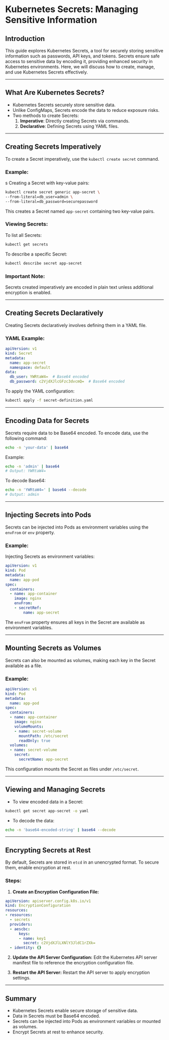 # Kubernetes Secrets: Managing Sensitive Information

## Introduction

This guide explores Kubernetes Secrets, a tool for securely storing sensitive information such as passwords, API keys, and tokens. Secrets ensure safe access to sensitive data by encoding it, providing enhanced security in Kubernetes environments. Here, we will discuss how to create, manage, and use Kubernetes Secrets effectively.

---

## What Are Kubernetes Secrets?

- Kubernetes Secrets securely store sensitive data.
- Unlike ConfigMaps, Secrets encode the data to reduce exposure risks.
- Two methods to create Secrets:
  1. **Imperative**: Directly creating Secrets via commands.
  2. **Declarative**: Defining Secrets using YAML files.

---

## Creating Secrets Imperatively

To create a Secret imperatively, use the `kubectl create secret` command.

### Example:
s
Creating a Secret with key-value pairs:

```bash
kubectl create secret generic app-secret \
--from-literal=db_user=admin \
--from-literal=db_password=securepassword
```

This creates a Secret named `app-secret` containing two key-value pairs.

### Viewing Secrets:

To list all Secrets:

```bash
kubectl get secrets
```

To describe a specific Secret:

```bash
kubectl describe secret app-secret
```

### Important Note:

Secrets created imperatively are encoded in plain text unless additional encryption is enabled.

---

## Creating Secrets Declaratively

Creating Secrets declaratively involves defining them in a YAML file.

### YAML Example:

```yaml
apiVersion: v1
kind: Secret
metadata:
  name: app-secret
  namespace: default
data:
  db_user: YWRtaW4=  # Base64 encoded
  db_password: c2VjdXJlcGFzc3dvcmQ=  # Base64 encoded
```

To apply the YAML configuration:

```bash
kubectl apply -f secret-definition.yaml
```

---

## Encoding Data for Secrets

Secrets require data to be Base64 encoded. To encode data, use the following command:

```bash
echo -n 'your-data' | base64
```

Example:

```bash
echo -n 'admin' | base64
# Output: YWRtaW4=
```

To decode Base64:

```bash
echo -n 'YWRtaW4=' | base64 --decode
# Output: admin
```

---

## Injecting Secrets into Pods

Secrets can be injected into Pods as environment variables using the `envFrom` or `env` property.

### Example:

Injecting Secrets as environment variables:

```yaml
apiVersion: v1
kind: Pod
metadata:
  name: app-pod
spec:
  containers:
  - name: app-container
    image: nginx
    envFrom:
    - secretRef:
        name: app-secret
```

The `envFrom` property ensures all keys in the Secret are available as environment variables.

---

## Mounting Secrets as Volumes

Secrets can also be mounted as volumes, making each key in the Secret available as a file.

### Example:

```yaml
apiVersion: v1
kind: Pod
metadata:
  name: app-pod
spec:
  containers:
  - name: app-container
    image: nginx
    volumeMounts:
    - name: secret-volume
      mountPath: /etc/secret
      readOnly: true
  volumes:
  - name: secret-volume
    secret:
      secretName: app-secret
```

This configuration mounts the Secret as files under `/etc/secret`.

---

## Viewing and Managing Secrets

- To view encoded data in a Secret:

```bash
kubectl get secret app-secret -o yaml
```

- To decode the data:

```bash
echo -n 'base64-encoded-string' | base64 --decode
```

---

## Encrypting Secrets at Rest

By default, Secrets are stored in `etcd` in an unencrypted format. To secure them, enable encryption at rest.

### Steps:

1. **Create an Encryption Configuration File:**

```yaml
apiVersion: apiserver.config.k8s.io/v1
kind: EncryptionConfiguration
resources:
- resources:
  - secrets
  providers:
  - aescbc:
      keys:
      - name: key1
        secret: c2VjdXJlLXNlY3JldC1rZXk=
  - identity: {}
```

2. **Update the API Server Configuration:**
   Edit the Kubernetes API server manifest file to reference the encryption configuration file.

3. **Restart the API Server:**
   Restart the API server to apply encryption settings.

---

## Summary

- Kubernetes Secrets enable secure storage of sensitive data.
- Data in Secrets must be Base64 encoded.
- Secrets can be injected into Pods as environment variables or mounted as volumes.
- Encrypt Secrets at rest to enhance security.
